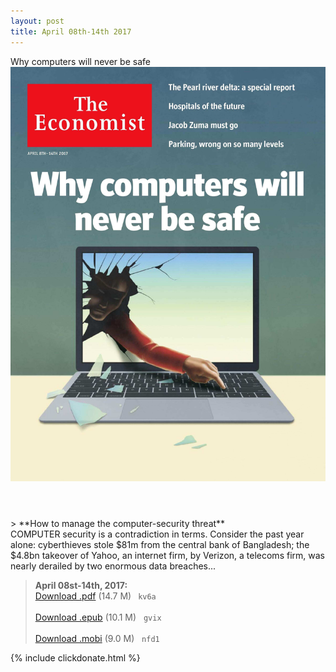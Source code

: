 ```yaml
---
layout: post
title: April 08th-14th 2017
---
```


<div class="message">
	Why computers will never be safe
</div>

<header class="xmas">
<div class="cover upload">
<img src="/public/img/the-economist/img_2017.04.08.jpg" />
</div>
</header>
<!--more-->
> **How to manage the computer-security threat** <br/>
COMPUTER security is a contradiction in terms. Consider the past year alone: cyberthieves stole $81m from the central bank of Bangladesh; the $4.8bn takeover of Yahoo, an internet firm, by Verizon, a telecoms firm, was nearly derailed by two enormous data breaches...

> **April 08st-14th, 2017:**<br/>
[Download .pdf](https://pan.baidu.com/s/1skAEj4T) (14.7 M)&ensp;
`kv6a` <br/><br/>
[Download .epub](https://pan.baidu.com/s/1gfaGWXP) (10.1 M) &nbsp;
`gvix` <br/><br/>
[Download .mobi](https://pan.baidu.com/s/1kVLpXe3) (9.0 M) &nbsp;
`nfd1`

{% include clickdonate.html %}
